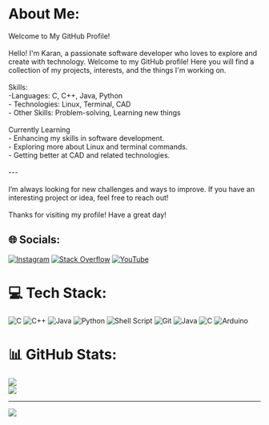 # About Me:
Welcome to My GitHub Profile!<br><br>Hello! I'm Karan, a passionate software developer who loves to explore and create with technology. Welcome to my GitHub profile! Here you will find a collection of my projects, interests, and the things I'm working on.<br><br>Skills:<br>-Languages: C, C++, Java, Python<br>- Technologies: Linux, Terminal, CAD<br>- Other Skills: Problem-solving, Learning new things<br><br>Currently Learning<br>- Enhancing my skills in software development.<br>- Exploring more about Linux and terminal commands.<br>- Getting better at CAD and related technologies.<br><br>---<br><br>I’m always looking for new challenges and ways to improve. If you have an interesting project or idea, feel free to reach out!<br><br>Thanks for visiting my profile! Have a great day!<br>


## 🌐 Socials:
[![Instagram](https://img.shields.io/badge/Instagram-%23E4405F.svg?logo=Instagram&logoColor=white)](https://instagram.com/karankatur) [![Stack Overflow](https://img.shields.io/badge/-Stackoverflow-FE7A16?logo=stack-overflow&logoColor=white)](https://stackoverflow.com/users/14634606) [![YouTube](https://img.shields.io/badge/YouTube-%23FF0000.svg?logo=YouTube&logoColor=white)](https://youtube.com/@UC6NInDkzf5YAU5oHikFFFOA) 

# 💻 Tech Stack:
![C](https://img.shields.io/badge/c-%2300599C.svg?style=for-the-badge&logo=c&logoColor=white) ![C++](https://img.shields.io/badge/c++-%2300599C.svg?style=for-the-badge&logo=c%2B%2B&logoColor=white) ![Java](https://img.shields.io/badge/java-%23ED8B00.svg?style=for-the-badge&logo=openjdk&logoColor=white) ![Python](https://img.shields.io/badge/python-3670A0?style=for-the-badge&logo=python&logoColor=ffdd54) ![Shell Script](https://img.shields.io/badge/shell_script-%23121011.svg?style=for-the-badge&logo=gnu-bash&logoColor=white) ![Git](https://img.shields.io/badge/git-%23F05033.svg?style=for-the-badge&logo=git&logoColor=white) ![Java](https://img.shields.io/badge/java-%23ED8B00.svg?style=for-the-badge&logo=openjdk&logoColor=white) ![C](https://img.shields.io/badge/c-%2300599C.svg?style=for-the-badge&logo=c&logoColor=white) ![Arduino](https://img.shields.io/badge/-Arduino-00979D?style=for-the-badge&logo=Arduino&logoColor=white)
# 📊 GitHub Stats:
![](https://github-readme-stats.vercel.app/api?username=karankatur&theme=gruvbox&hide_border=false&include_all_commits=false&count_private=false)<br/>
![](https://github-readme-streak-stats.herokuapp.com/?user=karankatur&theme=gruvbox&hide_border=false)<br/>

---
[![](https://visitcount.itsvg.in/api?id=karankatur&icon=0&color=2)](https://visitcount.itsvg.in)
